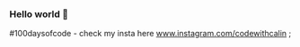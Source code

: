 ### Hello world 👋
#100daysofcode - check my insta here www.instagram.com/codewithcalin ;
<!--
Soon to be updated 😎
-->
